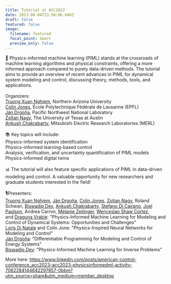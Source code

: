 ```yaml
---
title: Tutorial at ACC2023
date: 2023-06-04T13:58:06.646Z
draft: false
featured: false
image:
  filename: featured
  focal_point: Smart
  preview_only: false
---
```

🔎 Physics-informed machine learning (PIML) stands at the crossroads of machine learning algorithms and physical constraints, offering a more informed approach compared to purely data-driven methods. The tutorial aims to provide an overview of recent advances in PIML for dynamical system modeling and control, discussing theory, methods, tools, and applications.\
\
Organizers:\
[Truong Xuan Nghiem](https://www.linkedin.com/in/ACoAAALBjS0B9kbWjTQRnWEdVcg2XuAuyiF9oTQ), Northern Arizona University\
[Colin Jones](https://www.linkedin.com/in/ACoAAACwvLQB1RpPqSWvjz7qVpdy6PYkP_s_O5Q), École Polytechnique Fédérale de Lausanne (EPFL)\
[Ján Drgoňa](https://www.linkedin.com/in/ACoAABbrYkUBTWlxs6TWJSOaisjDGaPEl-KZZ2o), Pacific Northwest National Laboratory\
[Zoltan Nagy](https://www.linkedin.com/in/ACoAAALankIBtNBuYqRat-Fpcik0NNf88whEBm8), The University of Texas at Austin\
[Ankush Chakrabarty](https://www.linkedin.com/in/ACoAAASY6K8Ba9i6W7d__KcOaXfRtdEjSYCD1QI), Mitsubishi Electric Research Laboratories (MERL)\
\
📚 Key topics will include:\
Physics-informed system identification\
Physics-informed learning-based control\
Analysis, verification, and uncertainty quantification of PIML models\
Physics-informed digital twins\
\
📊 The tutorial will also feature specific applications of PIML in data-driven modeling and control. A valuable opportunity for new researchers and graduate students interested in the field!\
\
🎙️Presenters:\
[Truong Xuan Nghiem](https://www.linkedin.com/in/ACoAAALBjS0B9kbWjTQRnWEdVcg2XuAuyiF9oTQ), [Ján Drgoňa](https://www.linkedin.com/in/ACoAABbrYkUBTWlxs6TWJSOaisjDGaPEl-KZZ2o), [Colin Jones](https://www.linkedin.com/in/ACoAAACwvLQB1RpPqSWvjz7qVpdy6PYkP_s_O5Q), [Zoltan Nagy](https://www.linkedin.com/in/ACoAAALankIBtNBuYqRat-Fpcik0NNf88whEBm8), Roland Schwan, [Biswadip Dey](https://www.linkedin.com/in/ACoAAAp8zKkBNoHyev4KJxWIeUH0rpmI8_vZO6s), [Ankush Chakrabarty](https://www.linkedin.com/in/ACoAAASY6K8Ba9i6W7d__KcOaXfRtdEjSYCD1QI), [Stefano Di Cairano](https://www.linkedin.com/in/ACoAAABl8joBntTWH8sdnxFoDJtglxOU0D281Y8), [Joel Paulson](https://www.linkedin.com/in/ACoAAAyPXroBB4V7H4BKS1FHUKR4OJ22DiCIRJ0), Andrea Carron, [Melanie Zeilinger](https://www.linkedin.com/in/ACoAAAe7BHAB2JUjse4gXb8KTSflZuCsXiEGr8E), [Wenceslao Shaw Cortez](https://www.linkedin.com/in/ACoAAAdLwUwBC6obuNYjc7RfmQRwjFwR3yGsWXE), and [Draguna Vrabie](https://www.linkedin.com/in/ACoAAAKYefwBJ9etjTTgVFtfVVaTAWTGNMTwExM): "Physics-Informed Machine Learning for Modeling and Control of Dynamical Systems: Opportunities and Challenges"\
[Loris Di Natale](https://www.linkedin.com/in/ACoAACUz1D8BfZfY4VUMybwDRrPNpBCMnqzSKX8) and Colin Jone: "Physics-Inspired Neural Networks for Modeling and Control"\
[Ján Drgoňa](https://www.linkedin.com/in/ACoAABbrYkUBTWlxs6TWJSOaisjDGaPEl-KZZ2o): "Differentiable Programming for Modeling and Control of Energy Systems"\
[Biswadip Dey](https://www.linkedin.com/in/ACoAAAp8zKkBNoHyev4KJxWIeUH0rpmI8_vZO6s): "Physics-Informed Machine Learning for Inverse Problems"

More here: https://www.linkedin.com/posts/american-control-conference_acc2023-acc2023-physicsinformedml-activity-7062284144642297857-0bbm?utm_source=share&utm_medium=member_desktop
